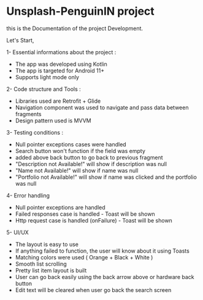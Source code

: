 # Unsplash-PenguinIN project

this is the Documentation of the project Development.

Let's Start, 

1- Essential informations about the project :

- The app was developed using Kotlin 
- The app is targeted for Android 11+
- Supports light mode only


2- Code structure and Tools : 

- Libraries used are Retrofit + Glide
- Navigation component was used to navigate and pass data between fragments
- Design pattern used is MVVM


3- Testing conditions : 

- Null pointer exceptions cases were handled
- Search button won't function if the field was empty
- added above back button to go back to previous fragment
- "Description not Available!" will show if description was null
- "Name not Available!" will show if name was null
- "Portfolio not Available!" will show if name was clicked and the portfolio was null

4- Error handling

- Null pointer exceptions are handled 
- Failed responses case is handled - Toast will be shown
- Http request case is handled (onFailure) - Toast will be shown


5- UI/UX

- The layout is easy to use
- If anything failed to function, the user will know about it using Toasts
- Matching colors were used ( Orange + Black + White )
- Smooth list scrolling
- Pretty list item layout is built
- User can go back easily using the back arrow above or hardware back button
- Edit text will be cleared when user go back the search screen
